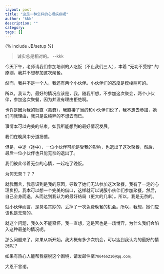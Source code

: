 ```yaml
---
layout: post
title: "这是一种怎样的心理疾病呢"
author: "kkk"
description: ""
category: 
tags: []
---
```

{% include JB/setup %}

> 诚实总是相对的。	--kkk

今天下午，老师请我们参加培训的人吃饭（不止我们三人），本着 “无功不受禄” 的原则，我并不想参加这次聚餐。

然而，我并不是一个人，我还有两个小伙伴。小伙伴们的态度是模棱两可的。

所以，我认为，最好的情况应该是，我，随我所想，不参加这次聚会，两个小伙伴，参加这次聚餐，因为并没有理由拒绝啊。

也许是因为我的耿直（愚蠢），我直接了当的和小伙伴们说了，我不想去参加，她们问我理由，我只是说纯粹的不想去而已。

事情本可以完美的结束，如我所能想到的最好情况发展。

我们在晚风中分道扬镳。

但是，中途（途中），一位小伙伴可能是受我的影响，也退出了这次聚餐，然后，最后一位小伙伴也只能无奈的退出了。

我们彼此带着无奈的心情，一起吃了晚饭。

为何无奈？？？

就我而言，我意识到是我的原因，导致了她们无法参加这次聚餐，我有了一定的心理负担。我本可以想一个完美的借口，这样就可以说服小伙伴们参加聚餐，然后，自己全身而退，从而达到我认为的最好结局（更大的几率）。所以，我是无奈的。

就小伙伴而言，是莫名其妙的，丢掉了一次免费晚餐的机会。所以，我想，她们应该也是无奈的。

就这个问题，我久久不能释怀，我一直想，这是否也是一场博弈，为什么我们会陷入这种最差的情况呢。

那么问题来了，如果从新开始，我大概有多少次机会，可以达到我认为的最好的情况呢？

如果有热心人能帮我摆脱这个困境，请发邮件至`786466216@qq.com`。

大恩不言谢。



















